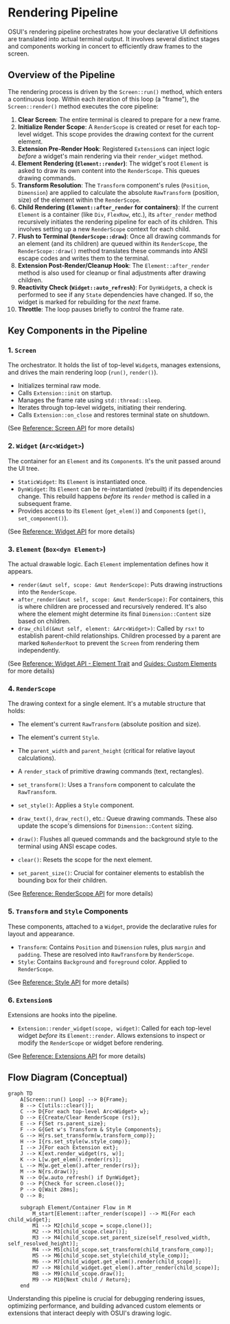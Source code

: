 # Rendering Pipeline

OSUI's rendering pipeline orchestrates how your declarative UI definitions are translated into actual terminal output. It involves several distinct stages and components working in concert to efficiently draw frames to the screen.

## Overview of the Pipeline

The rendering process is driven by the `Screen::run()` method, which enters a continuous loop. Within each iteration of this loop (a "frame"), the `Screen::render()` method executes the core pipeline:

1.  **Clear Screen**: The entire terminal is cleared to prepare for a new frame.
2.  **Initialize Render Scope**: A `RenderScope` is created or reset for each top-level widget. This scope provides the drawing context for the current element.
3.  **Extension Pre-Render Hook**: Registered `Extension`s can inject logic *before* a widget's main rendering via their `render_widget` method.
4.  **Element Rendering (`Element::render`)**: The widget's root `Element` is asked to draw its own content into the `RenderScope`. This queues drawing commands.
5.  **Transform Resolution**: The `Transform` component's rules (`Position`, `Dimension`) are applied to calculate the absolute `RawTransform` (position, size) of the element within the `RenderScope`.
6.  **Child Rendering (`Element::after_render` for containers)**: If the current `Element` is a container (like `Div`, `FlexRow`, etc.), its `after_render` method recursively initiates the rendering pipeline for each of its children. This involves setting up a new `RenderScope` context for each child.
7.  **Flush to Terminal (`RenderScope::draw`)**: Once all drawing commands for an element (and its children) are queued within its `RenderScope`, the `RenderScope::draw()` method translates these commands into ANSI escape codes and writes them to the terminal.
8.  **Extension Post-Render/Cleanup Hook**: The `Element::after_render` method is also used for cleanup or final adjustments after drawing children.
9.  **Reactivity Check (`Widget::auto_refresh`)**: For `DynWidget`s, a check is performed to see if any `State` dependencies have changed. If so, the widget is marked for rebuilding for the *next* frame.
10. **Throttle**: The loop pauses briefly to control the frame rate.

## Key Components in the Pipeline

### 1. `Screen`

The orchestrator. It holds the list of top-level `Widget`s, manages extensions, and drives the main rendering loop (`run()`, `render()`).

*   Initializes terminal raw mode.
*   Calls `Extension::init` on startup.
*   Manages the frame rate using `std::thread::sleep`.
*   Iterates through top-level widgets, initiating their rendering.
*   Calls `Extension::on_close` and restores terminal state on shutdown.

(See [Reference: Screen API](../reference/screen_api.md) for more details)

### 2. `Widget` (`Arc<Widget>`)

The container for an `Element` and its `Component`s. It's the unit passed around the UI tree.

*   `StaticWidget`: Its `Element` is instantiated once.
*   `DynWidget`: Its `Element` can be re-instantiated (rebuilt) if its dependencies change. This rebuild happens *before* its `render` method is called in a subsequent frame.
*   Provides access to its `Element` (`get_elem()`) and `Component`s (`get()`, `set_component()`).

(See [Reference: Widget API](../reference/widget_api.md) for more details)

### 3. `Element` (`Box<dyn Element>`)

The actual drawable logic. Each `Element` implementation defines how it appears.

*   `render(&mut self, scope: &mut RenderScope)`: Puts drawing instructions into the `RenderScope`.
*   `after_render(&mut self, scope: &mut RenderScope)`: For containers, this is where children are processed and recursively rendered. It's also where the element might determine its final `Dimension::Content` size based on children.
*   `draw_child(&mut self, element: &Arc<Widget>)`: Called by `rsx!` to establish parent-child relationships. Children processed by a parent are marked `NoRenderRoot` to prevent the `Screen` from rendering them independently.

(See [Reference: Widget API - Element Trait](/reference/widget_api#element-trait) and [Guides: Custom Elements](/docs/guides/custom_elements) for more details)

### 4. `RenderScope`

The drawing context for a single element. It's a mutable structure that holds:

*   The element's current `RawTransform` (absolute position and size).
*   The element's current `Style`.
*   The `parent_width` and `parent_height` (critical for relative layout calculations).
*   A `render_stack` of primitive drawing commands (text, rectangles).

*   `set_transform()`: Uses a `Transform` component to calculate the `RawTransform`.
*   `set_style()`: Applies a `Style` component.
*   `draw_text()`, `draw_rect()`, etc.: Queue drawing commands. These also update the scope's dimensions for `Dimension::Content` sizing.
*   `draw()`: Flushes all queued commands and the background style to the terminal using ANSI escape codes.
*   `clear()`: Resets the scope for the next element.
*   `set_parent_size()`: Crucial for container elements to establish the bounding box for their children.

(See [Reference: RenderScope API](../reference/render_scope_api.md) for more details)

### 5. `Transform` and `Style` Components

These components, attached to a `Widget`, provide the declarative rules for layout and appearance.

*   `Transform`: Contains `Position` and `Dimension` rules, plus `margin` and `padding`. These are resolved into `RawTransform` by `RenderScope`.
*   `Style`: Contains `Background` and `foreground` color. Applied to `RenderScope`.

(See [Reference: Style API](../reference/style_api.md) for more details)

### 6. `Extension`s

Extensions are hooks into the pipeline.

*   `Extension::render_widget(scope, widget)`: Called for each top-level widget *before* its `Element::render`. Allows extensions to inspect or modify the `RenderScope` or widget before rendering.

(See [Reference: Extensions API](../reference/extensions_api.md) for more details)

## Flow Diagram (Conceptual)

```mermaid
graph TD
    A[Screen::run() Loop] --> B{Frame};
    B --> C[utils::clear()];
    C --> D{For each top-level Arc<Widget> w};
    D --> E{Create/Clear RenderScope (rs)};
    E --> F{Set rs.parent_size};
    F --> G{Get w's Transform & Style Components};
    G --> H{rs.set_transform(w.transform_comp)};
    H --> I{rs.set_style(w.style_comp)};
    I --> J{For each Extension ext};
    J --> K[ext.render_widget(rs, w)];
    K --> L[w.get_elem().render(rs)];
    L --> M{w.get_elem().after_render(rs)};
    M --> N{rs.draw()};
    N --> O{w.auto_refresh() if DynWidget};
    O --> P{Check for screen.close()};
    P --> Q[Wait 28ms];
    Q --> B;

    subgraph Element/Container Flow in M
        M_start[Element::after_render(scope)] --> M1{For each child_widget};
        M1 --> M2[child_scope = scope.clone()];
        M2 --> M3[child_scope.clear()];
        M3 --> M4[child_scope.set_parent_size(self_resolved_width, self_resolved_height)];
        M4 --> M5[child_scope.set_transform(child_transform_comp)];
        M5 --> M6[child_scope.set_style(child_style_comp)];
        M6 --> M7[child_widget.get_elem().render(child_scope)];
        M7 --> M8[child_widget.get_elem().after_render(child_scope)];
        M8 --> M9[child_scope.draw()];
        M9 --> M10{Next child / Return};
    end
```

Understanding this pipeline is crucial for debugging rendering issues, optimizing performance, and building advanced custom elements or extensions that interact deeply with OSUI's drawing logic.



